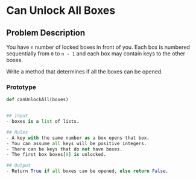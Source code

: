 # Can Unlock All Boxes

## Problem Description
You have `n` number of locked boxes in front of you. Each box is numbered sequentially from `0` to `n - 1` and each box may contain keys to the other boxes.

Write a method that determines if all the boxes can be opened.

### Prototype
```python
def canUnlockAll(boxes)


## Input
- boxes is a list of lists.

## Rules
- A key with the same number as a box opens that box.
- You can assume all keys will be positive integers.
- There can be keys that do not have boxes.
- The first box boxes[0] is unlocked.

## Output
- Return True if all boxes can be opened, else return False.
